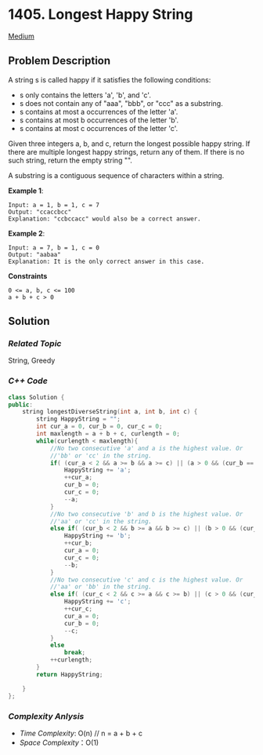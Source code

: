 # 1405. Longest Happy String
[Medium](https://leetcode.com/problems/longest-happy-string/description/)

## Problem Description

A string s is called happy if it satisfies the following conditions:

  - s only contains the letters 'a', 'b', and 'c'.
  - s does not contain any of "aaa", "bbb", or "ccc" as a substring.
  - s contains at most a occurrences of the letter 'a'.
  - s contains at most b occurrences of the letter 'b'.
  - s contains at most c occurrences of the letter 'c'.

Given three integers a, b, and c, return the longest possible happy string. If there are multiple longest happy strings, return any of them. If there is no such string, return the empty string "".

A substring is a contiguous sequence of characters within a string.


**Example 1**:
```
Input: a = 1, b = 1, c = 7
Output: "ccaccbcc"
Explanation: "ccbccacc" would also be a correct answer.
```
**Example 2**:
```
Input: a = 7, b = 1, c = 0
Output: "aabaa"
Explanation: It is the only correct answer in this case.
```

**Constraints**
```
0 <= a, b, c <= 100
a + b + c > 0
```

## Solution

### _Related Topic_
   String, Greedy

### _C++ Code_
```cpp
class Solution {
public:
    string longestDiverseString(int a, int b, int c) {
        string HappyString = "";
        int cur_a = 0, cur_b = 0, cur_c = 0;
        int maxlength = a + b + c, curlength = 0;
        while(curlength < maxlength){
            //No two consecutive 'a' and a is the highest value. Or
            //'bb' or 'cc' in the string.
            if( (cur_a < 2 && a >= b && a >= c) || (a > 0 && (cur_b == 2 || cur_c == 2)) ){
                HappyString += 'a';
                ++cur_a;
                cur_b = 0;
                cur_c = 0;
                --a;
            }
            //No two consecutive 'b' and b is the highest value. Or
            //'aa' or 'cc' in the string.
            else if( (cur_b < 2 && b >= a && b >= c) || (b > 0 && (cur_a == 2 || cur_c == 2)) ){
                HappyString += 'b';
                ++cur_b;
                cur_a = 0;
                cur_c = 0;
                --b;
            }
            //No two consecutive 'c' and c is the highest value. Or
            //'aa' or 'bb' in the string.
            else if( (cur_c < 2 && c >= a && c >= b) || (c > 0 && (cur_a == 2 || cur_b == 2)) ){
                HappyString += 'c';
                ++cur_c;
                cur_a = 0;
                cur_b = 0;
                --c;
            }
            else
                break;
            ++curlength;
        }
        return HappyString;

    }
};
```

### _Complexity Anlysis_
- _Time Complexity_: O(n) // n = a + b + c
- _Space Complexity_：O(1)
